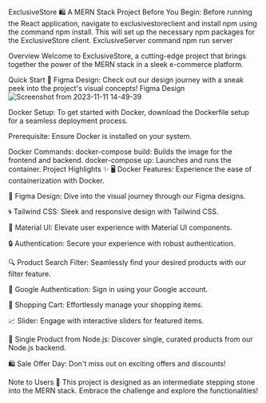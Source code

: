 ExclusiveStore 🛍️
A MERN Stack Project
Before You Begin:
Before running the React application, navigate to exclusivestoreclient and install npm using the command npm install. This will set up the necessary npm packages for the ExclusiveStore client.
ExclusiveServer command npm run server

Overview
Welcome to ExclusiveStore, a cutting-edge project that brings together the power of the MERN stack in a sleek e-commerce platform.

Quick Start 🚀
Figma Design: Check out our design journey with a sneak peek into the project's visual concepts!
Figma Design
![Screenshot from 2023-11-11 14-49-39](https://github.com/uttampun44/exclusivestore/assets/64242682/ebb6ef4c-8139-488c-a476-b39a7e013d54)


Docker Setup: To get started with Docker, download the Dockerfile setup for a seamless deployment process.

Prerequisite: Ensure Docker is installed on your system.

Docker Commands:
docker-compose build: Builds the image for the frontend and backend.
docker-compose up: Launches and runs the container.
Project Highlights ✨
🖥️ Docker Features: Experience the ease of containerization with Docker.

🎨 Figma Design: Dive into the visual journey through our Figma designs.

🌀 Tailwind CSS: Sleek and responsive design with Tailwind CSS.

🌟 Material UI: Elevate user experience with Material UI components.

🔒 Authentication: Secure your experience with robust authentication.

🔍 Product Search Filter: Seamlessly find your desired products with our filter feature.

🔑 Google Authentication: Sign in using your Google account.

🛒 Shopping Cart: Effortlessly manage your shopping items.

📈 Slider: Engage with interactive sliders for featured items.

🎁 Single Product from Node.js: Discover single, curated products from our Node.js backend.

🛍️ Sale Offer Day: Don't miss out on exciting offers and discounts!

Note to Users 📝
This project is designed as an intermediate stepping stone into the MERN stack. Embrace the challenge and explore the functionalities!

